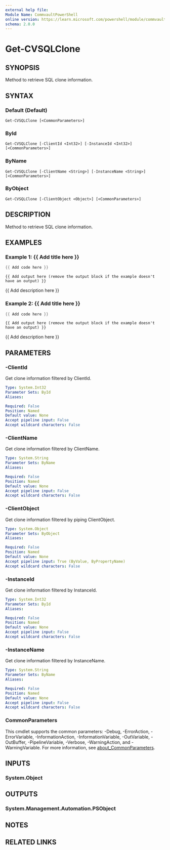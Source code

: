 ```yaml
---
external help file:
Module Name: CommvaultPowerShell
online version: https://learn.microsoft.com/powershell/module/commvaultpowershell/get-cvsqlclone
schema: 2.0.0
---
```


# Get-CVSQLClone

## SYNOPSIS
Method to retrieve SQL clone information.

## SYNTAX

### Default (Default)
```
Get-CVSQLClone [<CommonParameters>]
```

### ById
```
Get-CVSQLClone [-ClientId <Int32>] [-InstanceId <Int32>] [<CommonParameters>]
```

### ByName
```
Get-CVSQLClone [-ClientName <String>] [-InstanceName <String>] [<CommonParameters>]
```

### ByObject
```
Get-CVSQLClone [-ClientObject <Object>] [<CommonParameters>]
```

## DESCRIPTION
Method to retrieve SQL clone information.

## EXAMPLES

### Example 1: {{ Add title here }}
```powershell
{{ Add code here }}
```

```output
{{ Add output here (remove the output block if the example doesn't have an output) }}
```

{{ Add description here }}

### Example 2: {{ Add title here }}
```powershell
{{ Add code here }}
```

```output
{{ Add output here (remove the output block if the example doesn't have an output) }}
```

{{ Add description here }}

## PARAMETERS

### -ClientId
Get clone information filtered by ClientId.

```yaml
Type: System.Int32
Parameter Sets: ById
Aliases:

Required: False
Position: Named
Default value: None
Accept pipeline input: False
Accept wildcard characters: False
```

### -ClientName
Get clone information filtered by ClientName.

```yaml
Type: System.String
Parameter Sets: ByName
Aliases:

Required: False
Position: Named
Default value: None
Accept pipeline input: False
Accept wildcard characters: False
```

### -ClientObject
Get clone information filtered by piping ClientObject.

```yaml
Type: System.Object
Parameter Sets: ByObject
Aliases:

Required: False
Position: Named
Default value: None
Accept pipeline input: True (ByValue, ByPropertyName)
Accept wildcard characters: False
```

### -InstanceId
Get clone information filtered by InstanceId.

```yaml
Type: System.Int32
Parameter Sets: ById
Aliases:

Required: False
Position: Named
Default value: None
Accept pipeline input: False
Accept wildcard characters: False
```

### -InstanceName
Get clone information filtered by InstanceName.

```yaml
Type: System.String
Parameter Sets: ByName
Aliases:

Required: False
Position: Named
Default value: None
Accept pipeline input: False
Accept wildcard characters: False
```

### CommonParameters
This cmdlet supports the common parameters: -Debug, -ErrorAction, -ErrorVariable, -InformationAction, -InformationVariable, -OutVariable, -OutBuffer, -PipelineVariable, -Verbose, -WarningAction, and -WarningVariable. For more information, see [about_CommonParameters](http://go.microsoft.com/fwlink/?LinkID=113216).

## INPUTS

### System.Object

## OUTPUTS

### System.Management.Automation.PSObject

## NOTES

## RELATED LINKS

